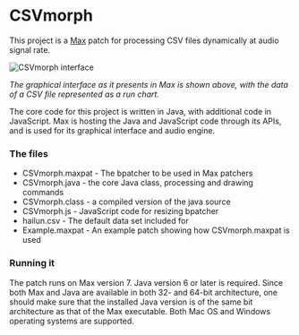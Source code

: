 # CSVmorph

This project is a [Max](https://cycling74.com/products/max/) patch for processing CSV files dynamically at audio signal rate.


![CSVmorph interface](http://thomasdahlandersen.net/images/CSVmorph%20interface.png)

*The graphical interface as it presents in Max is shown above, with the data of a CSV file represented as a run chart.*

The core code for this project is written in Java, with additional code in JavaScript. Max is hosting the Java and JavaScript code through its APIs, and is used for its graphical interface and audio engine.


### The files

* CSVmorph.maxpat - The bpatcher to be used in Max patchers
* CSVmorph.java   - the core Java class, processing and drawing commands
* CSVmorph.class  - a compiled version of the java source
* CSVmorph.js     - JavaScript code for resizing bpatcher
* hailun.csv      - The default data set included for
* Example.maxpat  - An example patch showing how CSVmorph.maxpat is used


### Running it
The patch runs on Max version 7. Java version 6 or later is required. Since both Max and Java are available in both 32- and 64-bit architecture, one should make sure that the installed Java version is of the same bit architecture as that of the Max executable. Both Mac OS and Windows operating systems are supported.

